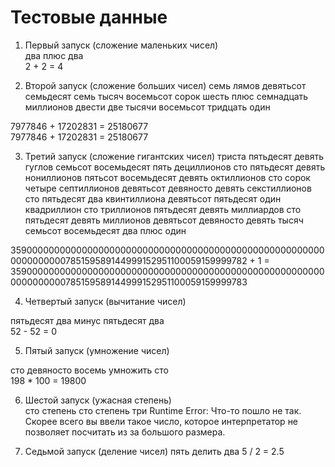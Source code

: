 # Тестовые данные

1. Первый запуск (сложение маленьких чисел)  
два плюс два  
2 + 2 = 4

2. Второй запуск (сложение больших чисел)
семь лямов девятьсот семьдесят семь тысяч восемьсот сорок шесть плюс семнадцать миллионов двести две тысячи восемьсот тридцать один  
   
7977846 + 17202831 = 25180677  
7977846 + 17202831 = 25180677  
  
  
3. Третий запуск (сложение гигантских чисел)
триста пятьдесят девять гуглов семьсот восемьдесят пять дециллионов сто пятьдесят девять нониллионов пятьсот восемьдесят девять октиллионов сто сорок четыре септиллионов девятьсот девяносто девять секстиллионов сто пятьдесят два квинтиллиона девятьсот пятьдесят один квадриллион сто триллионов пятьдесят девять миллиардов сто пятьдесят девять миллионов девятьсот девяносто девять тысяч семьсот восемьдесят два плюс один  
  
3590000000000000000000000000000000000000000000000000000000000000000785159589144999152951100059159999782 + 1 = 3590000000000000000000000000000000000000000000000000000000000000000785159589144999152951100059159999783
  
4. Четвертый запуск (вычитание чисел)  
  
пятьдесят два минус пятьдесят два  
52 - 52 = 0  

5. Пятый запуск (умножение чисел)

сто девяносто восемь умножить сто    
198 * 100 = 19800  
  
6. Шестой запуск (ужасная степень)  
сто степень сто степень три
Runtime Error:  Что-то пошло не так. Скорее всего вы ввели такое число, которое интерпретатор не позволяет посчитать из за большого размера.

7. Седьмой запуск (деление чисел)
пять делить два
5 / 2 = 2.5